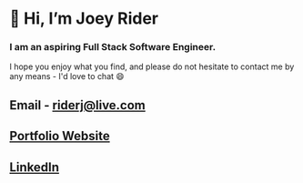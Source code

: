 # 👋 Hi, I’m Joey Rider
### I am an aspiring Full Stack Software Engineer.
I hope you enjoy what you find, and please do not hesitate to contact me by any means - I'd love to chat 😄

##  Email - riderj@live.com
## [Portfolio Website]([https://kangaroocodes.github.io/JoeyRider](https://portfolio-567k.onrender.com/))
## [LinkedIn](https://www.linkedin.com/in/joey-rider-96808b94)
